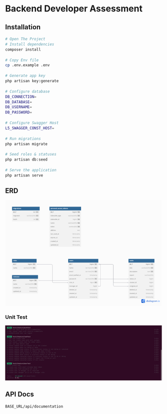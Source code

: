 # Backend Developer Assessment
## Installation

```bash
# Open The Project
# Install dependencies
composer install

# Copy Env file
cp .env.example .env

# Generate app key
php artisan key:generate

# Configure database 
DB_CONNECTION=
DB_DATABASE=
DB_USERNAME=
DB_PASSWORD=

# Configure Swagger Host
L5_SWAGGER_CONST_HOST=

# Run migrations
php artisan migrate

# Seed roles & statuses
php artisan db:seed

# Serve the application
php artisan serve

```

## ERD

![ERD Diagram](docs/erd.png)
### Unit Test
![Unit Test](docs/test.png)


## API Docs
```
BASE_URL/api/documentation
```